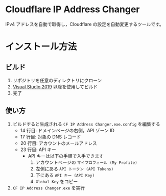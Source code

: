 # Cloudflare IP Address Changer

IPv4 アドレスを自動で取得し，Cloudflare の設定を自動変更するツールです。

# インストール方法

## ビルド

1. リポジトリを任意のディレクトリにクローン
2. [Visual Studio 2019](https://visualstudio.microsoft.com/ja/downloads/) 以降を使用してビルド
3. 完了

## 使い方

1. ビルドすると生成される `CF IP Address Changer.exe.config` を編集する
   - 14 行目: ドメインページの右側，API ゾーン ID
   - 17 行目: 対象の DNS レコード
   - 20 行目: アカウントのメールアドレス
   - 23 行目: API キー
     - API キーは以下の手順で入手できます
       1. アカウントページの `マイプロフィール (My Profile) `
       2. 左側にある `API トークン (API Tokens)`
       3. 下にある `API キー (API Key)`
       4. `Global Key` をコピー
2. `CF IP Address Changer.exe` を実行
